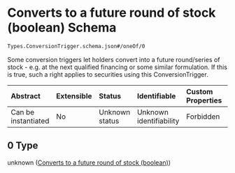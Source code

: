 # Converts to a future round of stock (boolean) Schema

```txt
Types.ConversionTrigger.schema.json#/oneOf/0
```

Some conversion triggers let holders convert into a future round/series of stock - e.g. at the next qualified financing or some similar formulation. If this is true, such a right applies to securities using this ConversionTrigger.

| Abstract            | Extensible | Status         | Identifiable            | Custom Properties | Additional Properties | Access Restrictions | Defined In                                                                                          |
| :------------------ | :--------- | :------------- | :---------------------- | :---------------- | :-------------------- | :------------------ | :-------------------------------------------------------------------------------------------------- |
| Can be instantiated | No         | Unknown status | Unknown identifiability | Forbidden         | Allowed               | none                | [ConversionTrigger.schema.json*](../out/types/ConversionTrigger.schema.json "open original schema") |

## 0 Type

unknown ([Converts to a future round of stock (boolean)](conversiontrigger-oneof-converts-to-a-future-round-of-stock-boolean.md))
